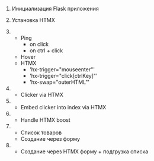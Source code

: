 1. Инициализация Flask приложения

2. Установка HTMX

3.  - Ping
        - on click
        - on ctrl + click
    - Hover
    - HTMX
        - 'hx-trigger="mouseenter"'
        - 'hx-trigger="click[ctrlKey]"'
        - 'hx-swap="outerHTML"'

4. - Clicker via HTMX

5. - Embed clicker into index via HTMX

6. - Handle HTMX boost

7. - Список товаров
   - Создание через форму

8. - Создание через HTMX форму + подгрузка списка
